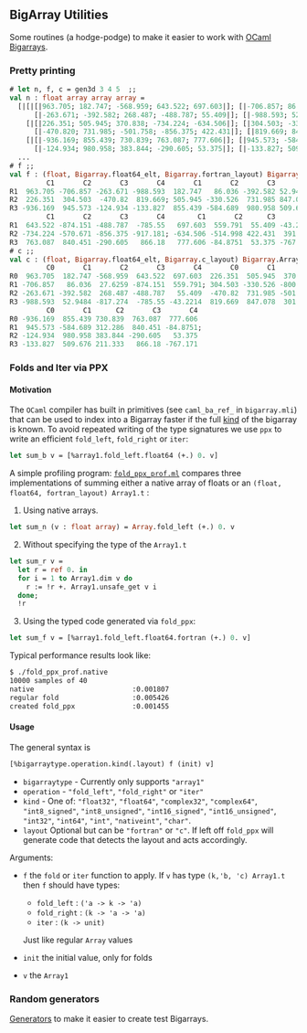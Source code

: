 BigArray Utilities
------------------

Some routines (a hodge-podge) to make it easier to work with
[OCaml Bigarrays](http://caml.inria.fr/pub/docs/manual-ocaml/libref/Bigarray.html).

### Pretty printing

```OCaml
# let n, f, c = gen3d 3 4 5  ;;
val n : float array array array =
  [|[|[|963.705; 182.747; -568.959; 643.522; 697.603|]; [|-706.857; 86.036; 27.626; -874.151; 559.791|];
      [|-263.671; -392.582; 268.487; -488.787; 55.409|]; [|-988.593; 52.948; -817.274; -785.550; -43.221|]|];
    [|[|226.351; 505.945; 370.838; -734.224; -634.506|]; [|304.503; -330.526; -800.156; -570.671; -514.998|];
      [|-470.820; 731.985; -501.758; -856.375; 422.431|]; [|819.669; 847.078; 301.306; -917.181; 391.153|]|];
    [|[|-936.169; 855.439; 730.839; 763.087; 777.606|]; [|945.573; -584.689; 312.286; 840.451; -84.875|];
      [|-124.934; 980.958; 383.844; -290.605; 53.375|]; [|-133.827; 509.676; 211.333; 866.180; -767.171|]|]|]
  ...
# f ;;
val f : (float, Bigarray.float64_elt, Bigarray.fortran_layout) Bigarray.Array3.t =
         C1       C2       C3       C4       C1       C2       C3      C4        C1       C2       C3       C4
R1  963.705 -706.857 -263.671 -988.593  182.747   86.036 -392.582 52.9484  -568.959  27.6259  268.487 -817.274
R2  226.351  304.503  -470.82  819.669; 505.945 -330.526  731.985 847.078;  370.838 -800.156 -501.758  301.306;
R3 -936.169  945.573 -124.934 -133.827  855.439 -584.689  980.958 509.676   730.839  312.286  383.844  211.333
         C1       C2       C3       C4        C1       C2      C3       C4
R1  643.522 -874.151 -488.787  -785.55   697.603  559.791  55.409 -43.2214
R2 -734.224 -570.671 -856.375 -917.181; -634.506 -514.998 422.431  391.153;
R3  763.087  840.451 -290.605   866.18   777.606 -84.8751  53.375 -767.171
# c ;;
val c : (float, Bigarray.float64_elt, Bigarray.c_layout) Bigarray.Array3.t =
         C0       C1       C2       C3       C4       C0       C1       C2       C3       C4
R0  963.705  182.747 -568.959  643.522  697.603  226.351  505.945  370.838 -734.224 -634.506
R1 -706.857   86.036  27.6259 -874.151  559.791; 304.503 -330.526 -800.156 -570.671 -514.998;
R2 -263.671 -392.582  268.487 -488.787   55.409  -470.82  731.985 -501.758 -856.375  422.431
R3 -988.593  52.9484 -817.274  -785.55 -43.2214  819.669  847.078  301.306 -917.181  391.153
         C0       C1      C2       C3       C4
R0 -936.169  855.439 730.839  763.087  777.606
R1  945.573 -584.689 312.286  840.451 -84.8751;
R2 -124.934  980.958 383.844 -290.605   53.375
R3 -133.827  509.676 211.333   866.18 -767.171
```

### Folds and Iter via PPX

#### Motivation

The `OCaml` compiler has built in primitives (see `caml_ba_ref_` in
`bigarray.mli`) that can be used to index into a Bigarray faster if the full
[kind](http://caml.inria.fr/pub/docs/manual-ocaml/libref/Bigarray.html#TYPEkind)
of the bigarray is known. To avoid repeated writing of the type signatures we use
`ppx` to write an efficient `fold_left`, `fold_right` or `iter`:

```OCaml
let sum_b v = [%array1.fold_left.float64 (+.) 0. v]
```

A simple profiling program: [`fold_ppx_prof.ml`](src/scripts/fold_ppx_prof.ml)
compares three implementations of summing either a native array of floats or
an `(float, float64, fortran_layout) Array1.t` :

1. Using native arrays.

  ```OCaml
  let sum_n (v : float array) = Array.fold_left (+.) 0. v
  ```

2. Without specifying the type of the `Array1.t`

  ```OCaml
  let sum_r v =
    let r = ref 0. in
    for i = 1 to Array1.dim v do
      r := !r +. Array1.unsafe_get v i
    done;
    !r
  ```

3. Using the typed code generated via `fold_ppx`:

  ```OCaml
  let sum_f v = [%array1.fold_left.float64.fortran (+.) 0. v]
  ```

Typical performance results look like:

  ```bash
  $ ./fold_ppx_prof.native
  10000 samples of 40
  native                        :0.001807
  regular fold                  :0.005426
  created fold_ppx              :0.001455
  ```

#### Usage

The general syntax is

```OCaml
[%bigarraytype.operation.kind(.layout) f (init) v]
```

  - `bigarraytype` - Currently only supports `"array1"`
  - `operation` - `"fold_left"`, `"fold_right"` or `"iter"`
  - `kind` - One of:
          `"float32"`,
          `"float64"`,
          `"complex32"`,
          `"complex64"`,
          `"int8_signed"`,
          `"int8_unsigned"`,
          `"int16_signed"`,
          `"int16_unsigned"`,
          `"int32"`,
          `"int64"`,
          `"int"`,
          `"nativeint"`,
          `"char"`.
  - `layout` Optional but can be `"fortran"` or `"c"`. If left off `fold_ppx`
    will generate code that detects the layout and acts accordingly.

  Arguments:
  - `f` the `fold` or `iter` function to apply. If `v` has type
    `(k,'b, 'c) Array1.t` then `f` should have types:
      - `fold_left`  : `('a -> k -> 'a)`
      - `fold_right` : `(k -> 'a -> 'a)` 
      - `iter`       : `(k -> unit)`

    Just like regular `Array` values

  - `init` the initial value, only for folds
  - `v` the `Array1`

### Random generators

[Generators](src/lib/generators.mli) to make it easier to create test Bigarrays.
